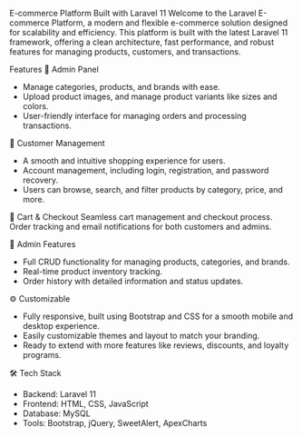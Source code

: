 E-commerce Platform Built with Laravel 11
Welcome to the Laravel E-commerce Platform, a modern and flexible e-commerce solution designed for scalability and efficiency. This platform is built with the latest Laravel 11 framework, offering a clean architecture, fast performance, and robust features for managing products, customers, and transactions.

Features
🚀 Admin Panel
- Manage categories, products, and brands with ease.
- Upload product images, and manage product variants like sizes and colors.
- User-friendly interface for managing orders and processing transactions.

💼 Customer Management
- A smooth and intuitive shopping experience for users.
- Account management, including login, registration, and password recovery.
- Users can browse, search, and filter products by category, price, and more.
  
🛒 Cart & Checkout
Seamless cart management and checkout process.
Order tracking and email notifications for both customers and admins.

🔧 Admin Features
- Full CRUD functionality for managing products, categories, and brands.
- Real-time product inventory tracking.
- Order history with detailed information and status updates.
  
⚙️ Customizable
- Fully responsive, built using Bootstrap and CSS for a smooth mobile and desktop experience.
- Easily customizable themes and layout to match your branding.
- Ready to extend with more features like reviews, discounts, and loyalty programs.
  
🛠 Tech Stack
- Backend: Laravel 11
- Frontend: HTML, CSS, JavaScript
- Database: MySQL
- Tools: Bootstrap, jQuery, SweetAlert, ApexCharts
